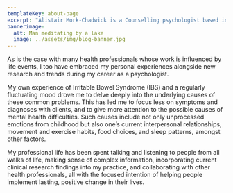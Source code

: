 ```yaml
---
templateKey: about-page
excerpt: "Alistair Mork-Chadwick is a Counselling psychologist based in Howick. He offers personal counselling, career guidance, psychological assessments and mindfulness training."
bannerimage:
  alt: Man meditating by a lake
  image: ../assets/img/blog-banner.jpg
---
```


As is the case with many health professionals whose work is influenced by life events, I too have embraced my personal experiences alongside new research and trends during my career as a psychologist.

My own experience of Irritable Bowel Syndrome (IBS) and a regularly fluctuating mood drove me to delve deeply into the underlying causes of these common problems. This has led me to focus less on symptoms and diagnoses with clients, and to give more attention to the possible causes of mental health difficulties. Such causes include not only unprocessed emotions from childhood but also one’s current interpersonal relationships, movement and exercise habits, food choices, and sleep patterns, amongst other factors.

My professional life has been spent talking and listening to people from all walks of life, making sense of complex information, incorporating current clinical research findings into my practice, and collaborating with other health professionals, all with the focused intention of helping people implement lasting, positive change in their lives.
